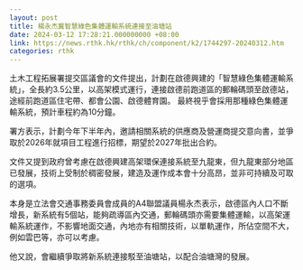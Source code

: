 ```yaml
---
layout: post
title: 楊永杰冀智慧綠色集體運輸系統連接至油塘站
date: 2024-03-12 17:28:21.000000000 +08:00
link: https://news.rthk.hk/rthk/ch/component/k2/1744297-20240312.htm
categories: rthk
---
```


土木工程拓展署提交區議會的文件提出，計劃在啟德興建的「智慧綠色集體運輸系統」，全長約3.5公里，以高架模式運行，連接啟德前跑道區的郵輪碼頭至啟德站，途經前跑道區住宅帶、都會公園、啟德體育園。 最終視乎會採用那種綠色集體運輸系統，預計車程約為10分鐘。

署方表示，計劃今年下半年內，邀請相關系統的供應商及營運商提交意向書，並爭取於2026年就項目工程進行招標，期望於2027年批出合約。

文件又提到政府曾考慮在啟德興建高架環保連接系統至九龍東，但九龍東部分地區已發展，技術上受制於稠密發展，建造及運作成本會十分高昂，並非可持續及可取的選項。

本身是立法會交通事務委員會成員的A4聯盟議員楊永杰表示，啟德區內人口不斷增長，新系統有5個站，能夠疏導區內交通，郵輪碼頭亦需要集體運輸，以高架運輸系統運作，不影響地面交通，內地亦有相關技術，以單軌運作，所佔空間不大，例如雲巴等，亦可以考慮。 

他又說，會繼續爭取將新系統連接駁至油塘站，以配合油塘灣的發展。
